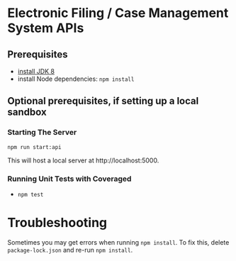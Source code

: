 # Electronic Filing / Case Management System APIs

## Prerequisites

- [install JDK 8](https://www.oracle.com/technetwork/java/javase/downloads/jdk8-downloads-2133151.html)
- install Node dependencies: `npm install`

## Optional prerequisites, if setting up a local sandbox

### Starting The Server

`npm run start:api`

This will host a local server at http://localhost:5000.

### Running Unit Tests with Coveraged

- `npm test`

# Troubleshooting

Sometimes you may get errors when running `npm install`.  To fix this, delete `package-lock.json` and re-run `npm install`.
